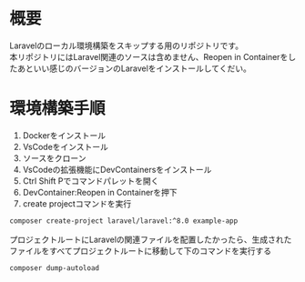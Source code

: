 # 概要
Laravelのローカル環境構築をスキップする用のリポジトリです。<br>
本リポジトリにはLaravel関連のソースは含めません、Reopen in Containerをしたあといい感じのバージョンのLaravelをインストールしてくだい。

# 環境構築手順

1. Dockerをインストール
2. VsCodeをインストール
3. ソースをクローン
4. VsCodeの拡張機能にDevContainersをインストール
5. Ctrl Shift Pでコマンドパレットを開く
6. DevContainer:Reopen in Containerを押下
7. create projectコマンドを実行
``` bash
composer create-project laravel/laravel:^8.0 example-app
```
プロジェクトルートにLaravelの関連ファイルを配置したかったら、生成されたファイルをすべてプロジェクトルートに移動して下のコマンドを実行する
```bash
composer dump-autoload
```